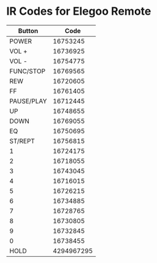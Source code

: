 # IR Codes for Elegoo Remote

Button | Code
--|--
POWER | 16753245
VOL + | 16736925
VOL - | 16754775
FUNC/STOP | 16769565
REW | 16720605
FF | 16761405
PAUSE/PLAY | 16712445
UP | 16748655
DOWN | 16769055
EQ | 16750695
ST/REPT | 16756815
1 | 16724175
2 | 16718055
3 | 16743045
4 | 16716015
5 | 16726215
6 | 16734885
7 | 16728765
8 | 16730805
9 | 16732845
0 | 16738455
HOLD | 4294967295